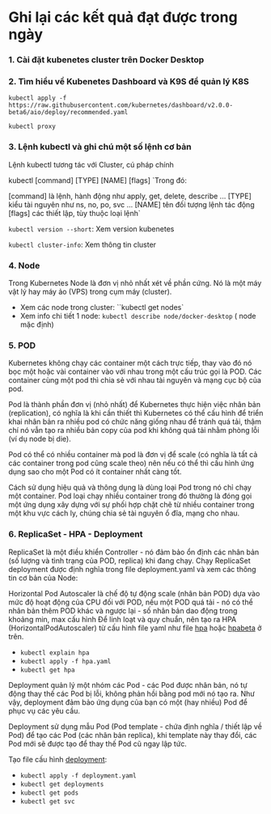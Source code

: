 # Ghi lại các kết quả đạt được trong ngày
### 1. Cài đặt kubenetes cluster trên Docker Desktop
### 2. Tìm hiểu về Kubenetes Dashboard và K9S để quản lý K8S

`kubectl apply -f https://raw.githubusercontent.com/kubernetes/dashboard/v2.0.0-beta6/aio/deploy/recommended.yaml`

`kubectl proxy`

### 3. Lệnh kubectl và ghi chú một số lệnh cơ bản 

Lệnh kubectl tương tác với Cluster, cú pháp chính

kubectl [command] [TYPE] [NAME] [flags]
`Trong đó:

[command] là lệnh, hành động như apply, get, delete, describe ...
[TYPE] kiểu tài nguyên như ns, no, po, svc ...
[NAME] tên đối tượng lệnh tác động
[flags] các thiết lập, tùy thuộc loại lệnh`

`kubectl version --short`: Xem version kubenetes

`kubectl cluster-info`: Xem thông tin cluster



### 4. Node

Trong Kubernetes Node là đơn vị nhỏ nhất xét về phần cứng. Nó là một máy vật lý hay máy ảo (VPS) trong cụm máy (cluster). 

- Xem các node trong cluster: ``kubectl get nodes`
- Xem info chi tiết 1 node: `kubectl describe node/docker-desktop` ( node mặc định) 

### 5. POD

Kubernetes không chạy các container một cách trực tiếp, thay vào đó nó bọc một hoặc vài container vào với nhau trong một cấu trúc gọi là POD. Các container cùng một pod thì chia sẻ với nhau tài nguyên và mạng cục bộ của pod.

Pod là thành phần đơn vị (nhỏ nhất) để Kubernetes thực hiện việc nhân bản (replication), có nghĩa là khi cần thiết thì Kubernetes có thể cấu hình để triển khai nhân bản ra nhiều pod có chức năng giống nhau để tránh quá tải, thậm chí nó vẫn tạo ra nhiều bản copy của pod khi không quá tải nhằm phòng lỗi (ví dụ node bị die).

Pod có thể có nhiều container mà pod là đơn vị để scale (có nghĩa là tất cả các container trong pod cũng scale theo) nên nếu có thể thì cấu hình ứng dụng sao cho một Pod có ít container nhất càng tốt.

Cách sử dụng hiệu quả và thông dụng là dùng loại Pod trong nó chỉ chạy một container.
Pod loại chạy nhiều container trong đó thường là đóng gọi một ứng dụng xây dựng với sự phối hợp chặt chẽ từ nhiều container trong một khu vực cách ly, chúng chia sẻ tài nguyên ổ đĩa, mạng cho nhau.

### 6. ReplicaSet - HPA - Deployment

ReplicaSet là một điều khiển Controller - nó đảm bảo ổn định các nhân bản (số lượng và tình trạng của POD, replica) khi đang chạy.
Chạy ReplicaSet deployment được định nghĩa trong file deployment.yaml và xem các thông tin cơ bản của Node:


Horizontal Pod Autoscaler là chế độ tự động scale (nhân bản POD) dựa vào mức độ hoạt động của CPU đối với POD, nếu một POD quá tải - nó có thể nhân bản thêm POD khác và ngược lại - số nhân bản dao động trong khoảng min, max cấu hình
Để linh loạt và quy chuẩn, nên tạo ra HPA (HorizontalPodAutoscaler) từ cấu hình file yaml như file [hpa](hpa.yaml) hoặc [hpabeta](hpabeta.yaml) ở trên.

 - `kubectl explain hpa`
 - `kubectl apply -f hpa.yaml`
 - `kubectl get hpa`


Deployment quản lý một nhóm các Pod - các Pod được nhân bản, nó tự động thay thế các Pod bị lỗi, không phản hồi bằng pod mới nó tạo ra. Như vậy, deployment đảm bảo ứng dụng của bạn có một (hay nhiều) Pod để phục vụ các yêu cầu.

Deployment sử dụng mẫu Pod (Pod template - chứa định nghĩa / thiết lập về Pod) để tạo các Pod (các nhân bản replica), khi template này thay đổi, các Pod mới sẽ được tạo để thay thế Pod cũ ngay lập tức.

Tạo file cấu hình [deployment](deployment.yaml):

 - `kubectl apply -f deployment.yaml`
 - `kubectl get deployments`
 - `kubectl get pods`
 - `kubectl get svc`
